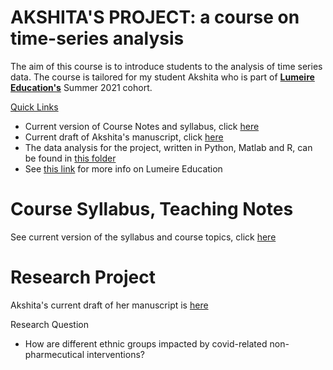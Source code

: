 # AKSHITA'S PROJECT: a course on time-series analysis

The aim of this course is to introduce students to the analysis of time series data. The course is tailored for my student Akshita who is part of  **<u>Lumeire Education's</u>** Summer 2021 cohort. 

<u>Quick Links</u>

- Current version of Course Notes and syllabus, click [here](SCHEDULE.md) 
- Current draft of Akshita's manuscript, click  [here](MANUSCRIPT.md) 
- The data analysis for the project, written in Python, Matlab and R, can be found in [this folder](aksANALYZE)   
- See [this link](https://www.lumiere-education.com/)  for more info on Lumeire Education

# Course Syllabus, Teaching Notes 

See current version of the syllabus and course topics, click [here](SCHEDULE.md) 

# Research Project

 Akshita's current draft of her manuscript is  [here](MANUSCRIPT.md) 

Research Question

- How are different ethnic groups impacted by covid-related non-pharmecutical interventions?
